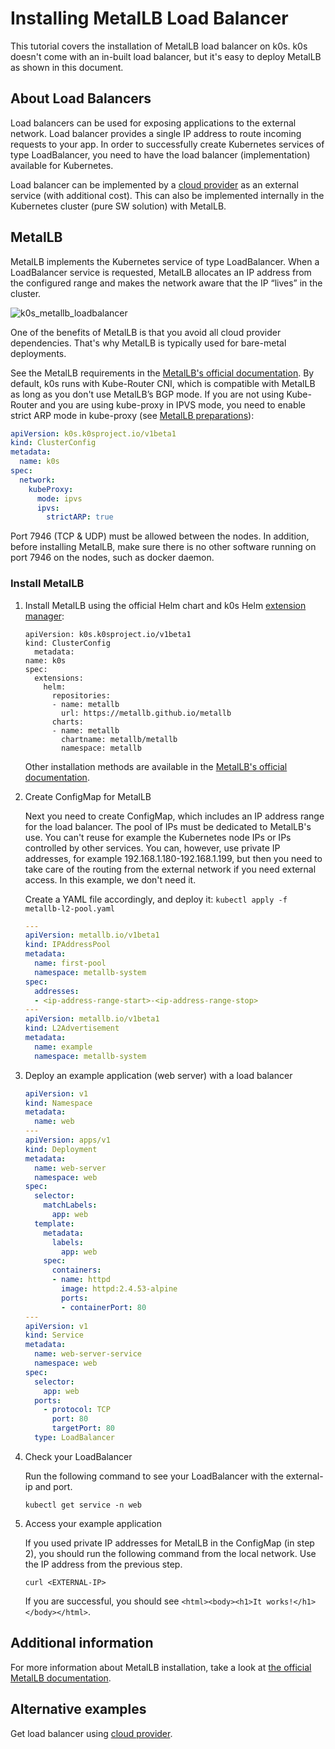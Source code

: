 # Installing MetalLB Load Balancer

This tutorial covers the installation of MetalLB load balancer on k0s. k0s doesn't come with an in-built load balancer, but it's easy to deploy MetalLB as shown in this document.

## About Load Balancers

Load balancers can be used for exposing applications to the external network. Load balancer provides a single IP address to route incoming requests to your app. In order to successfully create Kubernetes services of type LoadBalancer, you need to have the load balancer (implementation) available for Kubernetes.

Load balancer can be implemented by a [cloud provider](../cloud-providers.md) as an external service (with additional cost). This can also be implemented internally in the Kubernetes cluster (pure SW solution) with MetalLB.

## MetalLB

MetalLB implements the Kubernetes service of type LoadBalancer. When a LoadBalancer service is requested, MetalLB allocates an IP address from the configured range and makes the network aware that the IP “lives” in the cluster.

![k0s_metallb_loadbalancer](../img/k0s_metallb_loadbalancer.png)

One of the benefits of MetalLB is that you avoid all cloud provider dependencies. That's why MetalLB is typically used for bare-metal deployments.

See the MetalLB requirements in the [MetalLB's official documentation](https://metallb.universe.tf/#requirements). By default, k0s runs with Kube-Router CNI, which is compatible with MetalLB as long as you don't use MetalLB’s BGP mode. If you are not using Kube-Router and you are using kube-proxy in IPVS mode, you need to enable strict ARP mode in kube-proxy (see [MetalLB preparations](https://metallb.universe.tf/installation/#preparation)):

```yaml
apiVersion: k0s.k0sproject.io/v1beta1
kind: ClusterConfig
metadata:
  name: k0s
spec:
  network:
    kubeProxy:
      mode: ipvs
      ipvs:
        strictARP: true
```

Port 7946 (TCP & UDP) must be allowed between the nodes. In addition, before installing MetalLB, make sure there is no other software running on port 7946 on the nodes, such as docker daemon.

### Install MetalLB

1. Install MetalLB using the official Helm chart and k0s Helm [extension manager](../helm-charts.md):

    ```shell
    apiVersion: k0s.k0sproject.io/v1beta1
    kind: ClusterConfig
      metadata:
    name: k0s
    spec:
      extensions:
        helm:
          repositories:
          - name: metallb
            url: https://metallb.github.io/metallb
          charts:
          - name: metallb
            chartname: metallb/metallb
            namespace: metallb
    ```

    Other installation methods are available in the [MetalLB's official documentation](https://metallb.org/installation/).

2. Create ConfigMap for MetalLB

    Next you need to create ConfigMap, which includes an IP address range for the load balancer. The pool of IPs must be dedicated to MetalLB's use. You can't reuse for example the Kubernetes node IPs or IPs controlled by other services. You can, however, use private IP addresses, for example 192.168.1.180-192.168.1.199, but then you need to take care of the routing from the external network if you need external access. In this example, we don't need it.

    Create a YAML file accordingly, and deploy it: ```kubectl apply -f metallb-l2-pool.yaml```

   ```YAML
   ---
   apiVersion: metallb.io/v1beta1
   kind: IPAddressPool
   metadata:
     name: first-pool
     namespace: metallb-system
   spec:
     addresses:
     - <ip-address-range-start>-<ip-address-range-stop>
   ---
   apiVersion: metallb.io/v1beta1
   kind: L2Advertisement
   metadata:
     name: example
     namespace: metallb-system
   ```

3. Deploy an example application (web server) with a load balancer

   ```YAML
   apiVersion: v1
   kind: Namespace
   metadata:
     name: web
   ---
   apiVersion: apps/v1
   kind: Deployment
   metadata:
     name: web-server
     namespace: web
   spec:
     selector:
       matchLabels:
         app: web
     template:
       metadata:
         labels:
           app: web
       spec:
         containers:
         - name: httpd
           image: httpd:2.4.53-alpine
           ports:
           - containerPort: 80
   ---
   apiVersion: v1
   kind: Service
   metadata:
     name: web-server-service
     namespace: web
   spec:
     selector:
       app: web
     ports:
       - protocol: TCP
         port: 80
         targetPort: 80
     type: LoadBalancer
   ```

4. Check your LoadBalancer

    Run the following command to see your LoadBalancer with the external-ip and port.

    ```shell
    kubectl get service -n web
    ```

5. Access your example application

    If you used private IP addresses for MetalLB in the ConfigMap (in step 2), you should run the following command from the local network. Use the IP address from the previous step.

    ```shell
    curl <EXTERNAL-IP>
    ```

    If you are successful, you should see ```<html><body><h1>It works!</h1></body></html>```.

## Additional information

For more information about MetalLB installation, take a look at [the official MetalLB documentation](https://metallb.universe.tf/installation/).

## Alternative examples

Get load balancer using [cloud provider](../cloud-providers.md).

